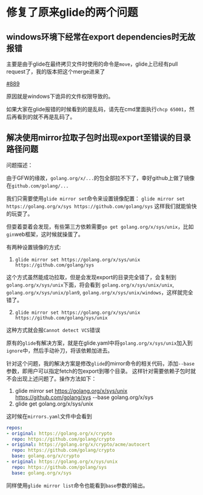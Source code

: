 # 修复了原来glide的两个问题

## windows环境下经常在export dependencies时无故报错

主要是由于glide在最终拷贝文件时使用的命令是`move`，glide上已经有pull request了，我的版本把这个merge进来了

[#889](https://github.com/Masterminds/glide/pull/889/commits/cc37dc711a3191c2b91b01b9593c685660eeb9af)

原因就是windows下诡异的文件权限导致的。

如果大家在glide报错的时候看到的是乱码，请先在cmd里面执行`chcp 65001`，然后再看到的就不再是乱码了。

## 解决使用mirror拉取子包时出现export至错误的目录路径问题

问题描述：

由于GFW的缘故，`golang.org/x/...`的包全部拉不下了，幸好github上做了镜像在`github.com/golang/...`

我们只需要使用`glide mirror set`命令来设置镜像配置：
`glide mirror set https://golang.org/x/sys https://github.com/golang/sys`
这样我们就能愉快的玩耍了。

但耍着耍着会发现，有些第三方依赖需要`go get golang.org/x/sys/unix`，比如`gin`web框架，这时候就操蛋了。

有两种设置镜像的方式:

1. `glide mirror set https://golang.org/x/sys/unix https://github.com/golang/sys`

这个方式虽然能成功拉取，但是会发现export的目录完全错了，会复制到`golang.org/x/sys/unix`下面，将会看到
 `golang.org/x/sys/unix/unix`, `golang.org/x/sys/unix/plan9`, `golang.org/x/sys/unix/windows`，这样就完全错了。

2. `glide mirror set https://golang.org/x/sys/unix https://github.com/golang/sys/unix`

这种方式就会报`Cannot detect VCS`错误

原有的`glide`有解决方案，就是在glide.yaml中将`golang.org/x/sys/unix`加入到`ignore`中，然后手动补刀，将该依赖加进去。

针对这个问题，我的解决方案是修改`glide`的mirror命令的相关代码，添加`--base`参数，即用户可以指定fetch的包export到哪个目录。
这样针对需要依赖子包时就不会出现上述问题了。操作方法如下：

1. glide mirror set https://golang.org/x/sys/unix https://github.com/golang/sys --base golang.org/x/sys
2. glide get golang.org/x/sys/unix

这时候在`mirrors.yaml`文件中会看到

```yaml
repos:
- original: https://golang.org/x/crypto
  repo: https://github.com/golang/crypto
- original: https://golang.org/x/crypto/acme/autocert
  repo: https://github.com/golang/crypto
  base: golang.org/x/crypto
- original: https://golang.org/x/sys/unix
  repo: https://github.com/golang/sys
  base: golang.org/x/sys
```

同样使用`glide mirror list`命令也能看到`base`参数的输出。
